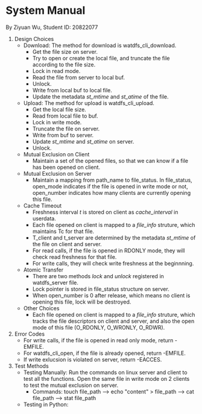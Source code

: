 # System Manual
By Ziyuan Wu, Student ID: 20822077

1. Design Choices
   - Download: The method for download is watdfs_cli_download.
     - Get the file size on server.
     - Try to open or create the local file, and truncate the file according to the file size.
     - Lock in read mode.
     - Read the file from server to local buf.
     - Unlock.
     - Write from local buf to local file.
     - Update the metadata *st_mtime* and *st_atime* of the file.
   - Upload: The method for upload is watdfs_cli_upload.
     - Get the local file size.
     - Read from local file to buf.
     - Lock in write mode.
     - Truncate the file on server.
     - Write from buf to server.
     - Update *st_mtime* and *st_atime* on server.
     - Unlock.
   - Mutual Exclusion on Client
     - Maintain a set of the opened files, so that we can know if a file has been opened on client.
   - Mutual Exclusion on Server
     - Maintain a mapping from path_name to file_status. In file_status, open_mode indicates if the file is opened in write mode or not, open_number indicates how many clients are currently opening this file.
   - Cache Timeout
     - Freshness interval *t* is stored on client as *cache_interval* in userdata.
     - Each file opened on client is mapped to a *file_info* struture, which maintains Tc for that file.
     - T_client and t_server are determined by the metadata *st_mtime* of the file on client and server.
     - For read calls, if the file is opened in RDONLY mode, they will check read freshness for that file.
     - For write calls, they will check write freshness at the beginnning.
   - Atomic Transfer
     - There are two methods *lock* and *unlock* registered in watdfs_server file.
     - Lock pointer is stored in file_status structure on server.
     - When open_number is 0 after release, which means no client is opening this file, lock will be destroyed.
   - Other Choices
     - Each file opened on client is mapped to a *file_info* struture, which tracks the file descriptors on client and server, and also the open mode of this file (O_RDONLY, O_WRONLY, O_RDWR).
2. Error Codes
   - For write calls, if the file is opened in read only mode, return -EMFILE.
   - For watdfs_cli_open, if the file is already opened, return -EMFILE.
   - If write exlucsion is violated on server, return -EACCES.
4. Test Methods
   - Testing Manually: Run the commands on linux server and client to test all the functions. Open the same file in write mode on 2 clients to test the mutual exclusion on server.
     - Commands: touch file_path --> echo "content" > file_path --> cat file_path --> stat file_path
   - Testing in Python: 

